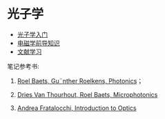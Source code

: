 # 光子学

* [光子学入门](introduction/introduction.md)
* [电磁学前导知识](review_em/review_em.md)
* [文献学习](literture_study/literture_study.md)

笔记参考书:
1. [Roel Baets, Gu¨nther Roelkens, Photonics](references/Photonics.pdf)；

2. [Dries Van Thourhout, Roel Baets, Microphotonics](references/Microphotonics.pdf)

3. [Andrea Fratalocchi, Introduction to Optics](https://primalight.org/ee231-optics/)

